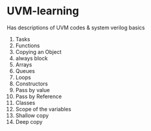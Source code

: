 # UVM-learning
Has descriptions of UVM codes & system verilog basics
1. Tasks
2. Functions
3. Copying an Object
4. always block
5. Arrays
6. Queues
7. Loops
8. Constructors
9. Pass by value
10. Pass by Reference
11. Classes
12. Scope of the variables
13. Shallow copy
14. Deep copy
